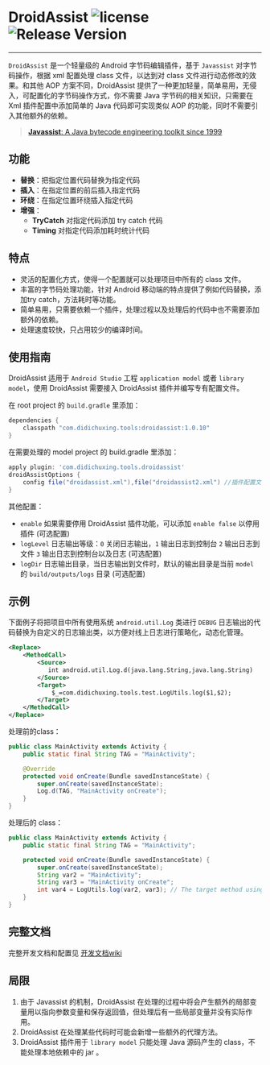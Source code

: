 
# DroidAssist ![license](http://img.shields.io/badge/license-Apache2.0-brightgreen.svg?style=flat) ![Release Version](https://img.shields.io/badge/release-1.0.10-blue.svg)
----------
`DroidAssist` 是一个轻量级的 Android 字节码编辑插件，基于 `Javassist` 对字节码操作，根据 xml 配置处理 class 文件，以达到对 class 文件进行动态修改的效果。和其他 AOP 方案不同，DroidAssist 提供了一种更加轻量，简单易用，无侵入，可配置化的字节码操作方式，你不需要 Java 字节码的相关知识，只需要在 Xml 插件配置中添加简单的 Java 代码即可实现类似 AOP 的功能，同时不需要引入其他额外的依赖。

> [**Javassist**: A Java bytecode engineering toolkit since 1999](http://www.Javassist.org/ "Java bytecode engineering toolkit since 1999")

## 功能
- **替换**：把指定位置代码替换为指定代码
- **插入**：在指定位置的前后插入指定代码
- **环绕**：在指定位置环绕插入指定代码
- **增强**：
	- **TryCatch** 对指定代码添加 try catch 代码
	- **Timing** 对指定代码添加耗时统计代码

## 特点
* 灵活的配置化方式，使得一个配置就可以处理项目中所有的 class 文件。
* 丰富的字节码处理功能，针对 Android 移动端的特点提供了例如代码替换，添加try catch，方法耗时等功能。
* 简单易用，只需要依赖一个插件，处理过程以及处理后的代码中也不需要添加额外的依赖。
* 处理速度较快，只占用较少的编译时间。

## 使用指南

DroidAssist 适用于 `Android Studio` 工程 `application model` 或者 `library model`，使用 DroidAssist 需要接入 DroidAssist 插件并编写专有配置文件。

在 root project 的  `build.gradle`  里添加：

```groovy
dependencies {
    classpath "com.didichuxing.tools:droidassist:1.0.10"
}
```

在需要处理的 model project 的 build.gradle 里添加：

```groovy
apply plugin: 'com.didichuxing.tools.droidassist'
droidAssistOptions {
    config file("droidassist.xml"),file("droidassist2.xml") //插件配置文件(必选配置,支持多配置文件)
}
```

其他配置：
* `enable` 如果需要停用 DroidAssist 插件功能，可以添加 `enable false` 以停用插件 (可选配置)
* `logLevel` 日志输出等级：`0` 关闭日志输出，`1` 输出日志到控制台 `2` 输出日志到文件 `3` 输出日志到控制台以及日志 (可选配置)
* `logDir` 日志输出目录，当日志输出到文件时，默认的输出目录是当前 `model` 的 `build/outputs/logs` 目录 (可选配置)

## 示例

下面例子将把项目中所有使用系统 `android.util.Log` 类进行 `DEBUG` 日志输出的代码替换为自定义的日志输出类，以方便对线上日志进行策略化，动态化管理。
```xml
<Replace>
    <MethodCall>
        <Source>
           int android.util.Log.d(java.lang.String,java.lang.String)
        </Source>
        <Target>
            $_=com.didichuxing.tools.test.LogUtils.log($1,$2);
        </Target>
    </MethodCall>
</Replace>
```

处理前的class：

```java
public class MainActivity extends Activity {
    public static final String TAG = "MainActivity";

    @Override
    protected void onCreate(Bundle savedInstanceState) {
        super.onCreate(savedInstanceState);
        Log.d(TAG, "MainActivity onCreate");
    }
}
```

处理后的 class：

```java
public class MainActivity extends Activity {
    public static final String TAG = "MainActivity";

    protected void onCreate(Bundle savedInstanceState) {
        super.onCreate(savedInstanceState);
        String var2 = "MainActivity";
	    String var3 = "MainActivity onCreate";
        int var4 = LogUtils.log(var2, var3); // The target method using custom log method.
    }
}
```

## 完整文档
完整开发文档和配置见 [开发文档wiki](docs/wiki.md)

## 局限

1. 由于 Javassist 的机制，DroidAssist 在处理的过程中将会产生额外的局部变量用以指向参数变量和保存返回值，但处理后有一些局部变量并没有实际作用。
2. DroidAssist 在处理某些代码时可能会新增一些额外的代理方法。
3. DroidAssist 插件用于 `library model`  只能处理 Java 源码产生的 class，不能处理本地依赖中的 jar 。
